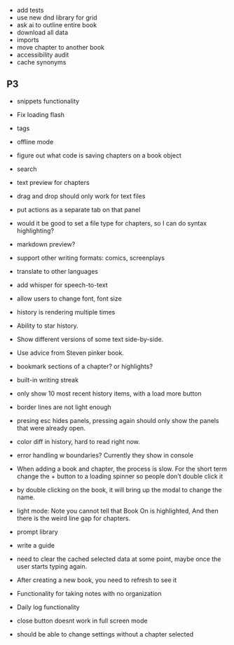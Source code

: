 - add tests
- use new dnd library for grid
- ask ai to outline entire book
- download all data
- imports
- move chapter to another book
- accessibility audit
- cache synonyms

## P3

- snippets functionality
- Fix loading flash
- tags
- offline mode
- figure out what code is saving chapters on a book object
- search
- text preview for chapters
- drag and drop should only work for text files
- put actions as a separate tab on that panel
- would it be good to set a file type for chapters, so I can do syntax highlighting?
- markdown preview?
- support other writing formats: comics, screenplays
- translate to other languages
- add whisper for speech-to-text
- allow users to change font, font size
- history is rendering multiple times
- Ability to star history.
- Show different versions of some text side-by-side.

- Use advice from Steven pinker book.
- bookmark sections of a chapter? or highlights?
- built-in writing streak
- only show 10 most recent history items, with a load more button
- border lines are not light enough
- presing esc hides panels, pressing again should only show the panels that were already open.
- color diff in history, hard to read right now.
- error handling w boundaries? Currently they show in console
- When adding a book and chapter, the process is slow. For the short term change the + button to a loading spinner so people don’t double click it
- by double clicking on the book, it will bring up the modal to change the name.
- light mode: Note you cannot tell that Book On is highlighted, And then there is the weird line gap for chapters.
- prompt library
- write a guide
- need to clear the cached selected data at some point, maybe once the user starts typing again.
- After creating a new book, you need to refresh to see it
- Functionality for taking notes with no organization
- Daily log functionality
- close button doesnt work in full screen mode
- should be able to change settings without a chapter selected